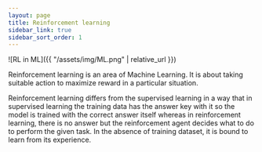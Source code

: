 ```yaml
---
layout: page
title: Reinforcement learning
sidebar_link: true
sidebar_sort_order: 1
---
```


![RL in ML]({{ "/assets/img/ML.png" | relative_url }})

Reinforcement learning is an area of Machine Learning.
It is about taking suitable action to maximize reward in a particular situation. 

Reinforcement learning differs from the supervised learning in a way that in supervised learning the training data has the answer key with it so the model is trained with the correct answer itself whereas in reinforcement learning, there is no answer but the reinforcement agent decides what to do to perform the given task. In the absence of training dataset, it is bound to learn from its experience.